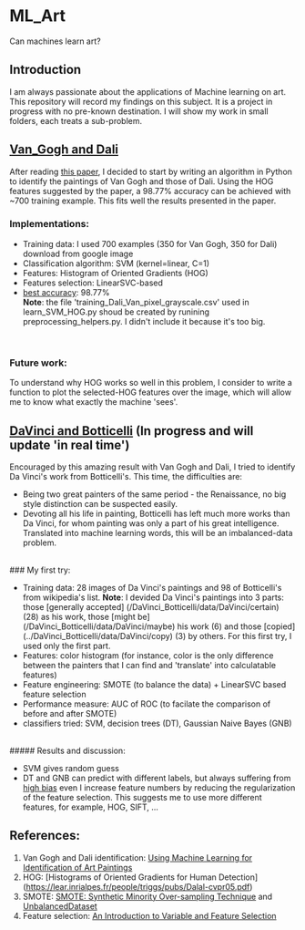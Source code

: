 # ML_Art
Can machines learn art?

## Introduction
I am always passionate about the applications of Machine learning on art. <br /> This repository will record my findings on this subject. 
It is a project in progress with no pre-known destination. I will show my work in small folders, each treats a sub-problem.
<br />

## [Van_Gogh and Dali](/VanGogh_Dali)
After reading [this paper](http://cs229.stanford.edu/proj2010/BlessingWen-UsingMachineLearningForIdentificationOfArtPaintings.pdf), 
I decided to start by writing an algorithm in Python to identify the paintings of Van Gogh and those of Dali. 
Using the HOG features suggested by the paper, a 98.77% accuracy can be achieved with ~700 training example. This fits well the 
results presented in the paper. <br />

### Implementations:
- Training data: I used 700 examples (350 for Van Gogh, 350 for Dali) download from google image
- Classification algorithm: SVM (kernel=linear, C=1)
- Features: Histogram of Oriented Gradients (HOG)
- Features selection: LinearSVC-based
- [best accuracy](/VanGogh_Dali/plots/best_result_HOG.png): 98.77% <br />
**Note**: the file 'training_Dali_Van_pixel_grayscale.csv' used in learn_SVM_HOG.py shoud be created by runining preprocessing_helpers.py. I didn't include it because it's too big.
<br />

### Future work:
To understand why HOG works so well in this problem, I consider to write a function to plot the selected-HOG features
over the image, which will allow me to know what exactly the machine 'sees'.

## [DaVinci and Botticelli](/DaVinci_Botticelli) (In progress and will update 'in real time')
Encouraged by this amazing result with Van Gogh and Dali, I tried to identify Da Vinci's work from Botticelli's. 
This time, the difficulties are: <br />
- Being two great painters of the same period - the Renaissance, no big style distinction can be suspected easily. <br />
- Devoting all his life in painting, Botticelli has left much more works than Da Vinci, for whom painting was only a part of his
great intelligence. Translated into machine learning words, this will be an imbalanced-data problem.<br />

<br />
### My first try: 

- Training data: 28 images of Da Vinci's paintings and 98 of Botticelli's from wikipedia's list. 
**Note**: I devided Da Vinci's paintings into 3 parts: those [generally accepted] (/DaVinci_Botticelli/data/DaVinci/certain) (28) as his work, those [might be] (/DaVinci_Botticelli/data/DaVinci/maybe) his work (6) 
and those [copied] (../DaVinci_Botticelli/data/DaVinci/copy) (3) by others. For this first try, I used only the first part.
- Features: color histogram (for instance, color is the only difference between the painters that I can find and 'translate' into calculatable
features)
- Feature engineering: SMOTE (to balance the data) + LinearSVC based feature selection
- Performance measure: AUC of ROC (to facilate the comparison of before and after SMOTE)
- classifiers tried: SVM, decision trees (DT), Gaussian Naive Bayes (GNB) <br />
<br />
##### Results and discussion: 

- SVM gives random guess
- DT and GNB can predict with different labels, but always suffering from [high bias](/DaVinci_Botticelli/plots/) even
I increase feature numbers by reducing the regularization of the feature selection. This suggests me to use more different features, 
for example, HOG, SIFT, ...

## References:
1. Van Gogh and Dali identification: [Using Machine Learning for Identification of Art Paintings](http://cs229.stanford.edu/proj2010/BlessingWen-UsingMachineLearningForIdentificationOfArtPaintings.pdf)
2. HOG: [Histograms of Oriented Gradients for Human Detection] (https://lear.inrialpes.fr/people/triggs/pubs/Dalal-cvpr05.pdf)
3. SMOTE: [SMOTE: Synthetic Minority Over-sampling Technique](https://www.jair.org/media/953/live-953-2037-jair.pdf) and [UnbalancedDataset](https://github.com/fmfn/UnbalancedDataset)
4. Feature selection: [An Introduction to Variable and Feature Selection](http://www.jmlr.org/papers/volume3/guyon03a/guyon03a.pdf)




